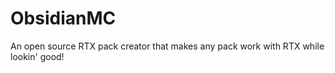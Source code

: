 # ObsidianMC
 An open source RTX pack creator that makes any pack work with RTX while lookin' good!
